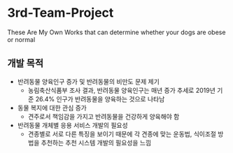 # 3rd-Team-Project
These Are My Own Works that can determine whether your dogs are obese or normal

## 개발 목적
- 반려동물 양육인구 증가 및 반려동물의 비만도 문제 제기
  - 농림축산식품부 조사 결과, 반려동물 양육인구는 매년 증가 추세로 2019년 기준 26.4% 인구가 반려동물을 양육하는 것으로 나타남
- 동물 복지에 대한 관심 증가
  - 견주로서 책임감을 가지고 반려동물을 건강하게 양육해야 함
- 반려동물 개체별 응용 서비스 개발의 필요성
  - 견종별로 서로 다른 특징을 보이기 때문에 각 견종에 맞는 운동법, 식이조절 방법을 추천하는 추천 시스템 개발의 필요성을 느낌

